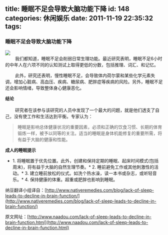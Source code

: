 title: 睡眠不足会导致大脑功能下降
id: 148
categories: 休闲娱乐
date: 2011-11-19 22:35:32
tags:
---

### 睡眠不足会导致大脑功能下降

![](http://m2.img.libdd.com/farm4/2012/0821/18/5A79D6F4369E2D29D83A5B446A5015B9B0C2745EF698_385_280.JPEG)</img>
</br>&nbsp;&nbsp;&nbsp;&nbsp;&nbsp;&nbsp;&nbsp; 我们都知道，睡眠不足会削弱日常生理功能。最近研究表明，睡眠不足6小时的中年人在六项不同的认知测试上取得更低的分数，包括推理、词汇、和记忆。

&nbsp;&nbsp;&nbsp;&nbsp;&nbsp;&nbsp;&nbsp; 此外，研究还表明，慢性睡眠不足，会导致体内荷尔蒙和某些化学元素失调，增加心脏病、高血压、疾病、糖尿病、肥胖症等疾病的风险。另外，睡眠不足还会影响情绪，导致整体身心健康恶化。

**结论
</br>**
</br>&nbsp;&nbsp;&nbsp;&nbsp;&nbsp;&nbsp;&nbsp; 研究者在该参与该研究的人员中发现了一个最大的问题，就是他们透支了自己，没有使工作和生活达到平衡。专家认为：
> 睡眠是影响总体健康状况的重要因素，必须和正确的饮食习惯、长期的体育锻炼一样，被予以同等的关注。适当的睡眠是身体机能修复的重要所需，将有益于大脑的健康和性能。

**成人的睡眠提示**

*   1\. 将睡眠置于优先位置。此外，创建和保持定期的睡眠、起床时间模式(包括周末)，将有益于大脑的自然生理节奏。*   2\. 睡前避免工作或其他刺激性的活动。*   3\. 建立睡前放松的仪式。如洗个热水澡，读一本书或杂志，或听轻音乐。*   4\. 保持健康的体重。超重或肥胖也影响到睡眠。

纳豆翻译小组译自：[http://www.nativeremedies.com/blog/lack-of-sleep-leads-to-decline-in-brain-function/](http://www.nativeremedies.com/blog/lack-of-sleep-leads-to-decline-in-brain-function/)

原文网址：[http://www.naadou.com/lack-of-sleep-leads-to-decline-in-brain-function.html](http://www.naadou.com/lack-of-sleep-leads-to-decline-in-brain-function.html)
